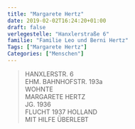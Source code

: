 ```yaml
---
title: "Margarete Hertz"
date: 2019-02-02T16:24:20+01:00
draft: false
verlegestelle: "Hanxlerstraße 6"
familie: "Familie Leo und Berni Hertz"
Tags: ["Margarete Hertz"]
Categories: ["Menschen"]
---
```


> HANXLERSTR. 6 <br />
> EHM. BAHNHOFSTR. 193a <br />
> WOHNTE <br />
> MARGARETE HERTZ <br />
> JG. 1936 <br />
> FLUCHT  1937 HOLLAND <br />
> MIT HILFE ÜBERLEBT <br />